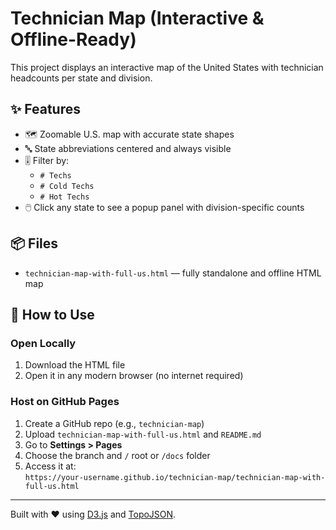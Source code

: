 
# Technician Map (Interactive & Offline-Ready)

This project displays an interactive map of the United States with technician headcounts per state and division.

## ✨ Features

- 🗺️ Zoomable U.S. map with accurate state shapes
- 🔤 State abbreviations centered and always visible
- 🎚️ Filter by:
  - `# Techs`
  - `# Cold Techs`
  - `# Hot Techs`
- 🖱️ Click any state to see a popup panel with division-specific counts

## 📦 Files

- `technician-map-with-full-us.html` — fully standalone and offline HTML map

## 🚀 How to Use

### Open Locally

1. Download the HTML file
2. Open it in any modern browser (no internet required)

### Host on GitHub Pages

1. Create a GitHub repo (e.g., `technician-map`)
2. Upload `technician-map-with-full-us.html` and `README.md`
3. Go to **Settings > Pages**
4. Choose the branch and `/` root or `/docs` folder
5. Access it at:  
   `https://your-username.github.io/technician-map/technician-map-with-full-us.html`

---

Built with ❤️ using [D3.js](https://d3js.org) and [TopoJSON](https://github.com/topojson/topojson).
